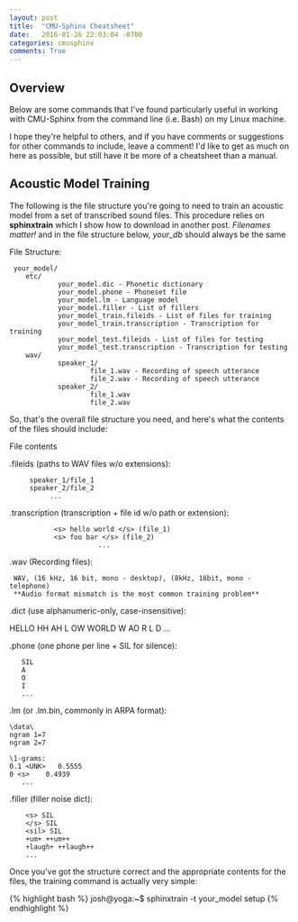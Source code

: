 ```yaml
---
layout: post
title:  "CMU-Sphinx Cheatsheet"
date:   2016-01-26 22:03:04 -0700
categories: cmusphinx
comments: True
---
```


## Overview

Below are some commands that I've found particularly useful in working with CMU-Sphinx from the command line (i.e. Bash) on my Linux machine. 

I hope they're helpful to others, and if you have comments or suggestions for other commands to include, leave a comment! I'd like to get as much on here as possible, but still have it be more of a cheatsheet than a manual.

## Acoustic Model Training

The following is the file structure you're going to need to train an acoustic model from a set of transcribed sound files. This procedure relies on **sphinxtrain** which I show how to download in another post. *Filenames matter!* and in the file structure below, *your_db* should always be the same

File Structure:

     your_model/
        etc/
                your_model.dic - Phonetic dictionary
		        your_model.phone - Phoneset file
		        your_model.lm - Language model
		        your_model.filler - List of fillers
		        your_model_train.fileids - List of files for training
		        your_model_train.transcription - Transcription for training
		        your_model_test.fileids - List of files for testing
		        your_model_test.transcription - Transcription for testing
	    wav/
                speaker_1/
                        file_1.wav - Recording of speech utterance
                        file_2.wav - Recording of speech utterance
		        speaker_2/
                        file_1.wav
                        file_2.wav

So, that's the overall file structure you need, and here's what the contents of the files should include:

File contents

.fileids (paths to WAV files w/o extensions):

         speaker_1/file_1
         speaker_2/file_2
              ...
	      
.transcription (transcription + file id w/o path or extension):

               <s> hello world </s> (file_1)
               <s> foo bar </s> (file_2)
                          ...

.wav (Recording files):

     WAV, (16 kHz, 16 bit, mono - desktop), (8kHz, 16bit, mono - telephone)
     **Audio format mismatch is the most common training problem**

.dict (use alphanumeric-only, case-insensitive):

  HELLO HH AH L OW
  WORLD W AO R L D
  ...

.phone (one phone per line + SIL for silence):

       SIL
       A
       O
       I
       ...

.lm (or .lm.bin, commonly in ARPA format):

    \data\
    ngram 1=7
    ngram 2=7
    
    \1-grams:
    0.1 <UNK>	0.5555
    0 <s>	 0.4939
       ...

.filler (filler noise dict):

        <s> SIL
	    </s> SIL
	    <sil> SIL
	    +um+ ++um++
	    +laugh+ ++laugh++	
	    ...

Once you've got the structure correct and the appropriate contents for the files, the training command is actually very simple:



{% highlight bash %}
josh@yoga:~$ sphinxtrain -t your_model setup
{% endhighlight %}

<br />

<br />


[libgtk]: http://packages.ubuntu.com/precise/libgtk2.0-dev


